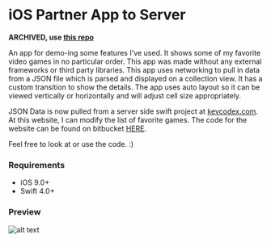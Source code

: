 # iOS Partner App to Server

**ARCHIVED, use [this repo](https://github.com/kevcodex/KevCodex-iOS-Partner-App)**

An app for demo-ing some features I've used. It shows some of my favorite video games in no particular order. This app was made without any external frameworks or third party libraries. This app uses networking to pull in data from a JSON file which is parsed and displayed on a collection view. It has a custom transition to show the details. The app uses auto layout so it can be viewed vertically or horizontally and will adjust cell size appropriately.

JSON Data is now pulled from a server side swift project at [kevcodex.com](http://kevcodex.com). At this website, I can modify the list of favorite games. The code for the website can be found on bitbucket [HERE](https://bitbucket.org/kevcodex/kevcodex).

Feel free to look at or use the code. :)

### Requirements ###
* iOS 9.0+
* Swift 4.0+

### Preview ###
![alt text](https://github.com/kirby10023/DemoShowcaseProject/blob/master/SupportFiles/demoApp.gif "Demo")
